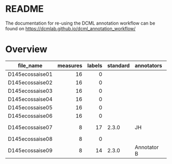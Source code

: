 # README

The documentation for re-using the DCML annotation workflow can be found on https://dcmlab.github.io/dcml_annotation_workflow/

# Overview
|   file_name   |measures|labels|standard|annotators |reviewers |
|---------------|-------:|-----:|--------|-----------|----------|
|D145ecossaise01|      16|     0|        |           |          |
|D145ecossaise02|      16|     0|        |           |          |
|D145ecossaise03|      16|     0|        |           |          |
|D145ecossaise04|      16|     0|        |           |          |
|D145ecossaise05|      16|     0|        |           |          |
|D145ecossaise06|      16|     0|        |           |          |
|D145ecossaise07|       8|    17|2.3.0   |JH         |Reviewer A|
|D145ecossaise08|       8|     0|        |           |          |
|D145ecossaise09|       8|    14|2.3.0   |Annotator B|johentsch |
